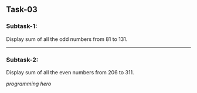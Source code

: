 ## Task-03

### Subtask-1:

Display sum of all the odd numbers from 81 to 131.

---

### Subtask-2:

Display sum of all the even numbers from 206 to 311.


*programming hero*